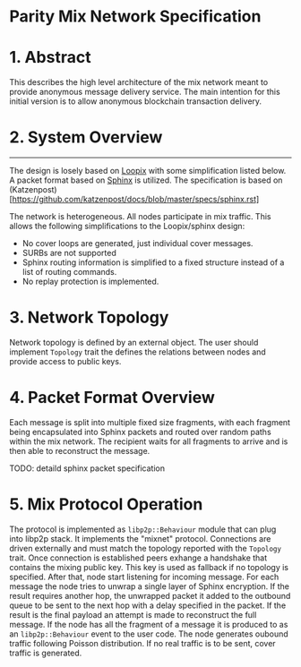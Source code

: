 Parity Mix Network Specification
====================================

# 1. Abstract

This describes the high level architecture of the mix network meant to 
provide anonymous message delivery service. The main intention for this initial version is to allow anonymous blockchain transaction delivery. 

# 2. System Overview
------------------
The design is losely based on [Loopix](https://www.usenix.org/system/files/conference/usenixsecurity17/sec17-piotrowska.pdf) with some simplification listed below. A packet format based on [Sphinx](http://www0.cs.ucl.ac.uk/staff/G.Danezis/papers/sphinx-eprint.pdf) is utilized. The specification is based on (Katzenpost)[https://github.com/katzenpost/docs/blob/master/specs/sphinx.rst]

The network is heterogeneous. All nodes participate in mix traffic. This allows the following simplifications to the Loopix/sphinx design:

* No cover loops are generated, just individual cover messages.
* SURBs are not supported
* Sphinx routing information is simplified to a fixed structure instead of a list of routing commands.
* No replay protection is implemented.

# 3. Network Topology

Network topology is defined by an external object. The user should implement `Topology` trait 
the defines the relations between nodes and provide access to public keys. 

# 4. Packet Format Overview

Each message is split into multiple fixed size fragments, with each fragment being encapsulated into Sphinx packets and routed over random paths within the mix network. The recipient waits for all fragments to arrive and is then able to reconstruct the message.

TODO: detaild sphinx packet specification

# 5. Mix Protocol Operation

The protocol is implemented as `libp2p::Behaviour` module that can plug into libp2p stack. It implements the "mixnet" protocol. Connections are driven externally and must match the topology reported with the `Topology` trait. Once connection is established peers exhange a handshake that contains the mixing public key. This key is used as fallback if no topology is specified. After that, node start listening for incoming message. For each message the node tries to unwrap a single layer of Sphinx encryption. If the result requires another hop, the unwrapped packet it added to the outbound queue to be sent to the next hop with a delay specified in the packet. If the result is the final payload an attempt is made to reconstruct the full message. If the node has all the fragment of a message it is produced to as an `libp2p::Behaviour` event to the user code. The node generates oubound traffic following Poisson distribution. If no real traffic is to be sent, cover traffic is generated. 

